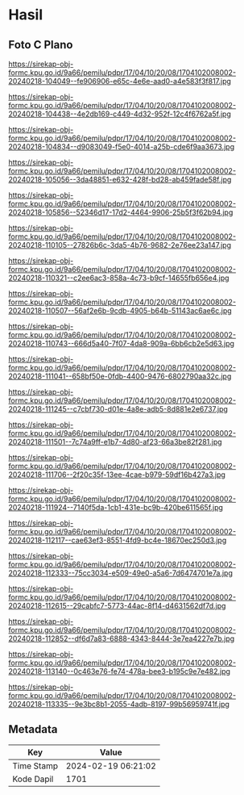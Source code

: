 # Hasil

## Foto C Plano

https://sirekap-obj-formc.kpu.go.id/9a66/pemilu/pdpr/17/04/10/20/08/1704102008002-20240218-104049--fe906906-e65c-4e6e-aad0-a4e583f3f817.jpg

https://sirekap-obj-formc.kpu.go.id/9a66/pemilu/pdpr/17/04/10/20/08/1704102008002-20240218-104438--4e2db169-c449-4d32-952f-12c4f6762a5f.jpg

https://sirekap-obj-formc.kpu.go.id/9a66/pemilu/pdpr/17/04/10/20/08/1704102008002-20240218-104834--d9083049-f5e0-4014-a25b-cde6f9aa3673.jpg

https://sirekap-obj-formc.kpu.go.id/9a66/pemilu/pdpr/17/04/10/20/08/1704102008002-20240218-105056--3da48851-e632-428f-bd28-ab459fade58f.jpg

https://sirekap-obj-formc.kpu.go.id/9a66/pemilu/pdpr/17/04/10/20/08/1704102008002-20240218-105856--52346d17-17d2-4464-9906-25b5f3f62b94.jpg

https://sirekap-obj-formc.kpu.go.id/9a66/pemilu/pdpr/17/04/10/20/08/1704102008002-20240218-110105--27826b6c-3da5-4b76-9682-2e76ee23a147.jpg

https://sirekap-obj-formc.kpu.go.id/9a66/pemilu/pdpr/17/04/10/20/08/1704102008002-20240218-110321--c2ee6ac3-858a-4c73-b9cf-14655fb656e4.jpg

https://sirekap-obj-formc.kpu.go.id/9a66/pemilu/pdpr/17/04/10/20/08/1704102008002-20240218-110507--56af2e6b-9cdb-4905-b64b-51143ac6ae6c.jpg

https://sirekap-obj-formc.kpu.go.id/9a66/pemilu/pdpr/17/04/10/20/08/1704102008002-20240218-110743--666d5a40-7f07-4da8-909a-6bb6cb2e5d63.jpg

https://sirekap-obj-formc.kpu.go.id/9a66/pemilu/pdpr/17/04/10/20/08/1704102008002-20240218-111041--658bf50e-0fdb-4400-9476-6802790aa32c.jpg

https://sirekap-obj-formc.kpu.go.id/9a66/pemilu/pdpr/17/04/10/20/08/1704102008002-20240218-111245--c7cbf730-d01e-4a8e-adb5-8d881e2e6737.jpg

https://sirekap-obj-formc.kpu.go.id/9a66/pemilu/pdpr/17/04/10/20/08/1704102008002-20240218-111501--7c74a9ff-e1b7-4d80-af23-66a3be82f281.jpg

https://sirekap-obj-formc.kpu.go.id/9a66/pemilu/pdpr/17/04/10/20/08/1704102008002-20240218-111706--2f20c35f-13ee-4cae-b979-59df16b427a3.jpg

https://sirekap-obj-formc.kpu.go.id/9a66/pemilu/pdpr/17/04/10/20/08/1704102008002-20240218-111924--7140f5da-1cb1-431e-bc9b-420be611565f.jpg

https://sirekap-obj-formc.kpu.go.id/9a66/pemilu/pdpr/17/04/10/20/08/1704102008002-20240218-112117--cae63ef3-8551-4fd9-bc4e-18670ec250d3.jpg

https://sirekap-obj-formc.kpu.go.id/9a66/pemilu/pdpr/17/04/10/20/08/1704102008002-20240218-112333--75cc3034-e509-49e0-a5a6-7d6474701e7a.jpg

https://sirekap-obj-formc.kpu.go.id/9a66/pemilu/pdpr/17/04/10/20/08/1704102008002-20240218-112615--29cabfc7-5773-44ac-8f14-d4631562df7d.jpg

https://sirekap-obj-formc.kpu.go.id/9a66/pemilu/pdpr/17/04/10/20/08/1704102008002-20240218-112852--df6d7a83-6888-4343-8444-3e7ea4227e7b.jpg

https://sirekap-obj-formc.kpu.go.id/9a66/pemilu/pdpr/17/04/10/20/08/1704102008002-20240218-113140--0c463e76-fe74-478a-bee3-b195c9e7e482.jpg

https://sirekap-obj-formc.kpu.go.id/9a66/pemilu/pdpr/17/04/10/20/08/1704102008002-20240218-113335--9e3bc8b1-2055-4adb-8197-99b56959741f.jpg


## Metadata

| Key        | Value               |
| ---------- | ------------------- |
| Time Stamp | 2024-02-19 06:21:02 |
| Kode Dapil | 1701                |



